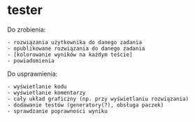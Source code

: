 tester
======
Do zrobienia:

    - rozwiązania użytkownika do danego zadania
    - opublikowane rozwiązania do danego zadania
    - [kolorowanie wyników na każdym teście]
    - powiadomienia

Do usprawnienia:
    
    - wyświetlanie kodu
    - wyświetlanie komentarzy
    - cały układ graficzny (np. przy wyświetlaniu rozwiązania)
    - dodawanie testów (generatory(?), obsługa paczek)
    - sprawdzanie poprawności wyniku
